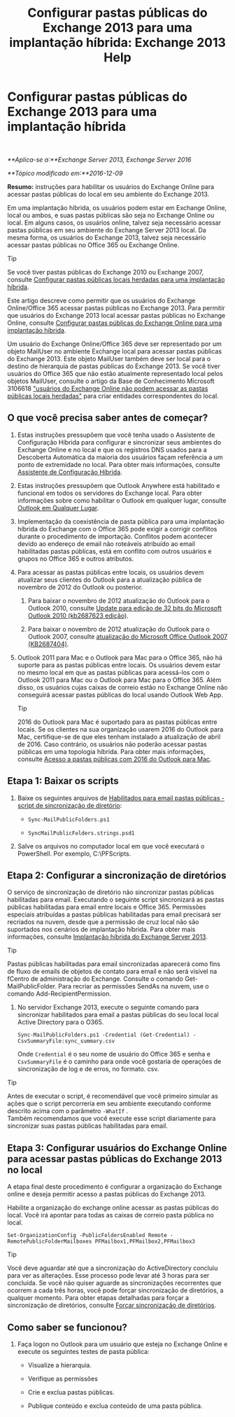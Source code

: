 ﻿---
title: 'Configurar pastas públicas do Exchange 2013 para uma implantação híbrida: Exchange 2013 Help'
TOCTitle: Configurar pastas públicas do Exchange 2013 para uma implantação híbrida
ms:assetid: b828520f-022c-4fcb-ab68-e1c330e87c33
ms:mtpsurl: https://technet.microsoft.com/pt-br/library/Dn986544(v=EXCHG.150)
ms:contentKeyID: 65407509
ms.date: 05/23/2018
mtps_version: v=EXCHG.150
ms.translationtype: MT
---

# Configurar pastas públicas do Exchange 2013 para uma implantação híbrida

 

_**Aplica-se a:**Exchange Server 2013, Exchange Server 2016_

_**Tópico modificado em:**2016-12-09_

**Resumo:** instruções para habilitar os usuários do Exchange Online para acessar pastas públicas do local em seu ambiente do Exchange 2013.

Em uma implantação híbrida, os usuários podem estar em Exchange Online, local ou ambos, e suas pastas públicas são seja no Exchange Online ou local. Em alguns casos, os usuários online, talvez seja necessário acessar pastas públicas em seu ambiente do Exchange Server 2013 local. Da mesma forma, os usuários do Exchange 2013, talvez seja necessário acessar pastas públicas no Office 365 ou Exchange Online.


> [!TIP]
> Se você tiver pastas públicas do Exchange 2010 ou Exchange 2007, consulte <A href="configure-legacy-on-premises-public-folders-for-a-hybrid-deployment-exchange-2013-help.md">Configurar pastas públicas locais herdadas para uma implantação híbrida</A>.



Este artigo descreve como permitir que os usuários do Exchange Online/Office 365 acessar pastas públicas no Exchange 2013. Para permitir que usuários do Exchange 2013 local acessar pastas públicas no Exchange Online, consulte [Configurar pastas públicas do Exchange Online para uma implantação híbrida](configure-exchange-online-public-folders-for-a-hybrid-deployment-exchange-2013-help.md).

Um usuário do Exchange Online/Office 365 deve ser representado por um objeto MailUser no ambiente Exchange local para acessar pastas públicas do Exchange 2013. Este objeto MailUser também deve ser local para o destino de hierarquia de pastas públicas do Exchange 2013. Se você tiver usuários do Office 365 que não estão atualmente representado local pelos objetos MailUser, consulte o artigo da Base de Conhecimento Microsoft 3106618 ["usuários do Exchange Online não podem acessar as pastas públicas locais herdadas"](https://go.microsoft.com/fwlink/p/?linkid=699451) para criar entidades correspondentes do local.

## O que você precisa saber antes de começar?

1.  Estas instruções pressupõem que você tenha usado o Assistente de Configuração Híbrida para configurar e sincronizar seus ambientes do Exchange Online e no local e que os registros DNS usados ​​para a Descoberta Automática da maioria dos usuários façam referência a um ponto de extremidade no local. Para obter mais informações, consulte [Assistente de Configuração Híbrida](hybrid-configuration-wizard-exchange-2013-help.md).

2.  Estas instruções pressupõem que Outlook Anywhere está habilitado e funcional em todos os servidores do Exchange local. Para obter informações sobre como habilitar o Outlook em qualquer lugar, consulte [Outlook em Qualquer Lugar](https://technet.microsoft.com/pt-br/library/bb123741\(v=exchg.150\)).

3.  Implementação da coexistência de pasta pública para uma implantação híbrida do Exchange com o Office 365 pode exigir a corrigir conflitos durante o procedimento de importação. Conflitos podem acontecer devido ao endereço de email não roteáveis atribuído ao email habilitadas pastas públicas, está em conflito com outros usuários e grupos no Office 365 e outros atributos.

4.  Para acessar as pastas públicas entre locais, os usuários devem atualizar seus clientes do Outlook para a atualização pública de novembro de 2012 do Outlook ou posterior.
    
    1.  Para baixar o novembro de 2012 atualização do Outlook para o Outlook 2010, consulte [Update para edição de 32 bits do Microsoft Outlook 2010 (kb2687623 edição)](https://www.microsoft.com/en-us/download/details.aspx?id=35702).
    
    2.  Para baixar o novembro de 2012 atualização do Outlook para o Outlook 2007, consulte [atualização do Microsoft Office Outlook 2007 (KB2687404)](https://www.microsoft.com/en-us/download/details.aspx?id=35718).

5.  Outlook 2011 para Mac e o Outlook para Mac para o Office 365, não há suporte para as pastas públicas entre locais. Os usuários devem estar no mesmo local em que as pastas públicas para acessá-los com o Outlook 2011 para Mac ou o Outlook para Mac para o Office 365. Além disso, os usuários cujas caixas de correio estão no Exchange Online não conseguirá acessar pastas públicas do local usando Outlook Web App.
    

    > [!TIP]
    > 2016 do Outlook para Mac é suportado para as pastas públicas entre locais. Se os clientes na sua organização usarem 2016 do Outlook para Mac, certifique-se de que eles tenham instalado a atualização de abril de 2016. Caso contrário, os usuários não poderão acessar pastas públicas em uma topologia híbrida. Para obter mais informações, consulte <A href="https://technet.microsoft.com/pt-br/library/mt788631(v=exchg.150)">Acesso a pastas públicas com 2016 do Outlook para Mac</A>.



## Etapa 1: Baixar os scripts

1.  Baixe os seguintes arquivos de [Habilitados para email pastas públicas - script de sincronização de diretório](https://www.microsoft.com/en-us/download/details.aspx?id=46381):
    
      - `Sync-MailPublicFolders.ps1`
    
      - `SyncMailPublicFolders.strings.psd1`

2.  Salve os arquivos no computador local em que você executará o PowerShell. Por exemplo, C:\\PFScripts.

## Etapa 2: Configurar a sincronização de diretórios

O serviço de sincronização de diretório não sincronizar pastas públicas habilitadas para email. Executando o seguinte script sincronizará as pastas públicas habilitadas para email entre locais e Office 365. Permissões especiais atribuídas a pastas públicas habilitadas para email precisará ser recriados na nuvem, desde que a permissão de cruz local não são suportados nos cenários de implantação híbrida. Para obter mais informações, consulte [Implantação híbrida do Exchange Server 2013](exchange-server-hybrid-deployments-exchange-2013-help.md).


> [!TIP]
> Pastas públicas habilitadas para email sincronizadas aparecerá como fins de fluxo de emails de objetos de contato para email e não será visível na fCentro de administração do Exchange. Consulte o comando Get-MailPublicFolder. Para recriar as permissões SendAs na nuvem, use o comando Add-RecipientPermission.



1.  No servidor Exchange 2013, execute o seguinte comando para sincronizar habilitados para email a pastas públicas do seu local local Active Directory para o O365.
    
        Sync-MailPublicFolders.ps1 -Credential (Get-Credential) -CsvSummaryFile:sync_summary.csv
    
    Onde `Credential` é o seu nome de usuário do Office 365 e senha e `CsvSummaryFile` é o caminho para onde você gostaria de operações de sincronização de log e de erros, no formato. csv.


> [!TIP]
> Antes de executar o script, é recomendável que você primeiro simular as ações que o script percorreria em seu ambiente executando conforme descrito acima com o parâmetro <CODE>-WhatIf</CODE> .<BR>Também recomendamos que você execute esse script diariamente para sincronizar suas pastas públicas habilitadas para email.



## Etapa 3: Configurar usuários do Exchange Online para acessar pastas públicas do Exchange 2013 no local

A etapa final deste procedimento é configurar a organização do Exchange online e deseja permitir acesso a pastas públicas do Exchange 2013.

Habilite a organização do exchange online acessar as pastas públicas do local. Você irá apontar para todas as caixas de correio pasta pública no local.

    Set-OrganizationConfig -PublicFoldersEnabled Remote -RemotePublicFolderMailboxes PFMailbox1,PFMailbox2,PFMailbox3


> [!TIP]
> Você deve aguardar até que a sincronização do ActiveDirectory concluiu para ver as alterações. Esse processo pode levar até 3 horas para ser concluída. Se você não quiser aguarde as sincronizações recorrentes que ocorrem a cada três horas, você pode forçar sincronização de diretórios, a qualquer momento. Para obter etapas detalhadas para forçar a sincronização de diretórios, consulte <A href="http://technet.microsoft.com/en-us/library/jj151771.aspx">Forçar sincronização de diretórios</A>.



## Como saber se funcionou?

1.  Faça logon no Outlook para um usuário que esteja no Exchange Online e execute os seguintes testes de pasta pública:
    
      - Visualize a hierarquia.
    
      - Verifique as permissões
    
      - Crie e exclua pastas públicas.
    
      - Publique conteúdo e exclua conteúdo de uma pasta pública.

